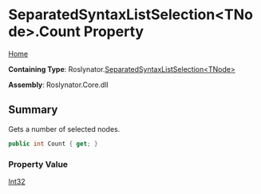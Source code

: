 # SeparatedSyntaxListSelection\<TNode>\.Count Property

[Home](../../../README.md)

**Containing Type**: Roslynator\.[SeparatedSyntaxListSelection\<TNode>](../README.md)

**Assembly**: Roslynator\.Core\.dll

## Summary

Gets a number of selected nodes\.

```csharp
public int Count { get; }
```

### Property Value

[Int32](https://docs.microsoft.com/en-us/dotnet/api/system.int32)

